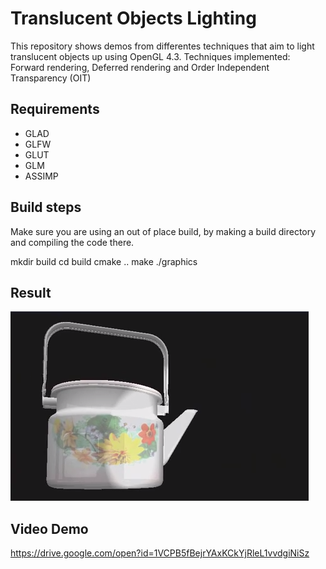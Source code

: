 # Translucent Objects Lighting 
This repository shows demos from differentes techniques that aim to light translucent objects up using OpenGL 4.3.
Techniques implemented: Forward rendering, Deferred rendering and Order Independent Transparency (OIT)

## Requirements 
 - GLAD
 - GLFW
 - GLUT
 - GLM
 - ASSIMP
 

## Build steps 

Make sure you are using an out of place build, by making a build directory and compiling the code there.

  mkdir build
	cd build
	cmake ..
  make
  ./graphics

  ## Result
  
  ![Img_current_state](./_img/OIT.PNG)
  
  
  ## Video Demo
  
  https://drive.google.com/open?id=1VCPB5fBejrYAxKCkYjRleL1vvdgiNiSz
  
